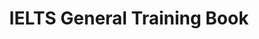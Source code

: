 ---
title: "IELTS General Training Book"
draft: false
# page title background image
bg_image: "images/backgrounds/page-title.jpg"
# about image
image: "images/coursebook/ielts-gt.jpg"
# meta description
description : "IELTS General Training Book"
#Coursebook Price:
fee: "$25"
# buynow
buynow_url : "https://www.paypal.com/cgi-bin/webscr?cmd=_s-xclick&hosted_button_id=GN2YGYUJ6GCMU"
# type
type: "coursebook"
---